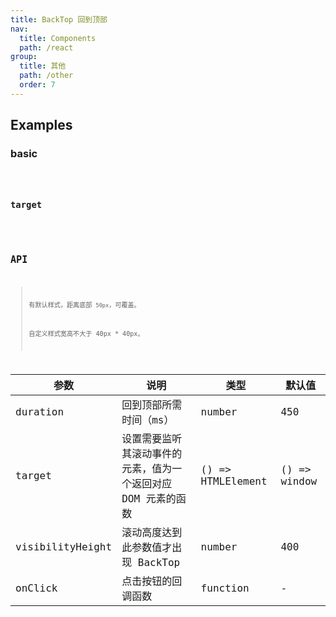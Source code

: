 ```yaml
---
title: BackTop 回到顶部
nav:
  title: Components
  path: /react
group:
  title: 其他
  path: /other
  order: 7
---
```


## Examples

### basic

<code src="./demo/basic.tsx" />

### target

<code src="./demo/target.tsx" />

## API

> 有默认样式，距离底部 `50px`，可覆盖。
>
> 自定义样式宽高不大于 40px \* 40px。

| 参数             | 说明                                                          | 类型              | 默认值       |
| ---------------- | ------------------------------------------------------------- | ----------------- | ------------ |
| duration         | 回到顶部所需时间（ms）                                        | number            | 450          |
| target           | 设置需要监听其滚动事件的元素，值为一个返回对应 DOM 元素的函数 | () => HTMLElement | () => window |
| visibilityHeight | 滚动高度达到此参数值才出现 BackTop                            | number            | 400          |
| onClick          | 点击按钮的回调函数                                            | function          | -            |

